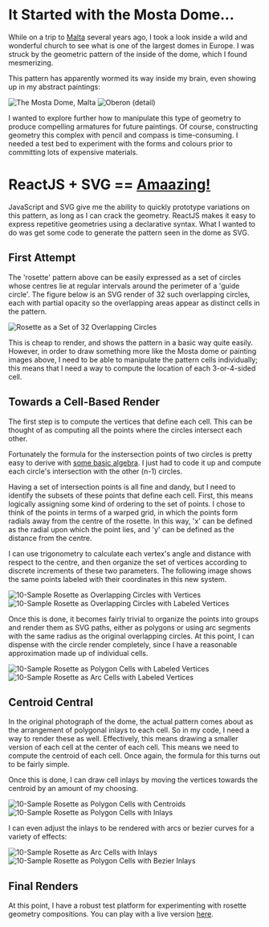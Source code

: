 # It Started with the Mosta Dome...

While on a trip to [Malta](https://www.google.ca/maps/place/Malta/@35.9440174,14.3795242,11z/data=!3m1!4b1!4m2!3m1!1s0x130e45281d8647c5:0xf582d86136be4239) several years ago, I took a look inside a wild and wonderful church to see what is one of the largest domes in Europe.  I was struck by the geometric pattern of the inside of the dome, which I found mesmerizing.

This pattern has apparently wormed its way inside my brain, even showing up in my abstract paintings:

![The Mosta Dome, Malta](img/mosta.jpg)
![Oberon (detail)](img/oberon-detail.jpg)

I wanted to explore further how to manipulate this type of geometry to produce compelling armatures for future paintings.  Of course, constructing geometry this complex with pencil and compass is time-consuming.  I needed a test bed to experiment with the forms and colours prior to committing lots of expensive materials.

# ReactJS + SVG == [Amaazing!](https://s3.amazonaws.com/generative-art/rosette-generator/index.html)

JavaScript and SVG give me the ability to quickly prototype variations on this pattern, as long as I can crack the geometry.  ReactJS makes it easy to express repetitive geometries using a declarative syntax.  What I wanted to do was get some code to generate the pattern seen in the dome as SVG.

## First Attempt

The 'rosette' pattern above can be easily expressed as a set of circles whose centres lie at regular intervals around the perimeter of a 'guide circle'.  The figure below is an SVG render of 32 such overlapping circles, each with partial opacity so the overlapping areas appear as distinct cells in the pattern.

![Rosette as a Set of 32 Overlapping Circles](img/circles.png)

This is cheap to render, and shows the pattern in a basic way quite easily.  However, in order to draw something more like the Mosta dome or painting images above, I need to be able to manipulate the pattern cells individually; this means that I need a way to compute the location of each 3-or-4-sided cell.

## Towards a Cell-Based Render

The first step is to compute the vertices that define each cell.  This can be thought of as computing all the points where the circles intersect each other.

Fortunately the formula for the instersection points of two circles is pretty easy to derive with [some basic algebra](http://mathforum.org/library/drmath/view/51836.html).  I just had to code it up and compute each circle's intersection with the other (n-1) circles.

Having a set of intersection points is all fine and dandy, but I need to identify the subsets of these points that define each cell.  First, this means logically assigning some kind of ordering to the set of points.  I chose to think of the points in terms of a warped grid, in which the points form radials away from the centre of the rosette.  In this way, 'x' can be defined as the radial upon which the point lies, and 'y' can be defined as the distance from the centre.

I can use trigonometry to calculate each vertex's angle and distance with respect to the centre, and then organize the set of vertices according to discrete increments of these two parameters.  The following image shows the same points labeled with their coordinates in this new system.

![10-Sample Rosette as Overlapping Circles with Vertices](img/vertices.png)
![10-Sample Rosette as Overlapping Circles with Labeled Vertices](img/vertices2.png)

Once this is done, it becomes fairly trivial to organize the points into groups and render them as SVG paths, either as polygons or using arc segments with the same radius as the original overlapping circles.  At this point, I can dispense with the circle render completely, since I have a reasonable approximation made up of individual cells.

![10-Sample Rosette as Polygon Cells with Labeled Vertices](img/polygons.png)
![10-Sample Rosette as Arc Cells with Labeled Vertices](img/arcs.png)

## Centroid Central

In the original photograph of the dome, the actual pattern comes about as the arrangement of polygonal inlays to each cell.  So in my code, I need a way to render these as well.  Effectively, this means drawing a smaller version of each cell at the center of each cell.  This means we need to compute the centroid of each cell.  Once again, the formula for this turns out to be fairly simple.

Once this is done, I can draw cell inlays by moving the vertices towards the centroid by an amount of my choosing.

![10-Sample Rosette as Polygon Cells with Centroids](img/centroids.png)
![10-Sample Rosette as Polygon Cells with Inlays](img/inlays.png)

I can even adjust the inlays to be rendered with arcs or bezier curves for a variety of effects:

![10-Sample Rosette as Arc Cells with Inlays](img/inlays-arc.png)
![10-Sample Rosette as Polygon Cells with Bezier Inlays](img/inlays-bezier.png)

## Final Renders

At this point, I have a robust test platform for experimenting with rosette geometry compositions.  You can play with a live version [here](https://s3.amazonaws.com/generative-art/rosette-generator/index.html).
